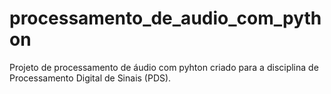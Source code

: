 # processamento_de_audio_com_python
Projeto de processamento de áudio com pyhton criado para a disciplina de Processamento Digital de Sinais (PDS).
